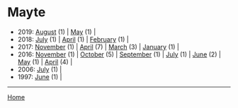 # Mayte

  * 2019: 
      [August](./mayte-2019-08.md) (1) | 
      [May](./mayte-2019-05.md) (1) | 
  * 2018: 
      [July](./mayte-2018-07.md) (1) | 
      [April](./mayte-2018-04.md) (1) | 
      [February](./mayte-2018-02.md) (1) | 
  * 2017: 
      [November](./mayte-2017-11.md) (1) | 
      [April](./mayte-2017-04.md) (7) | 
      [March](./mayte-2017-03.md) (3) | 
      [January](./mayte-2017-01.md) (1) | 
  * 2016: 
      [November](./mayte-2016-11.md) (1) | 
      [October](./mayte-2016-10.md) (5) | 
      [September](./mayte-2016-09.md) (1) | 
      [July](./mayte-2016-07.md) (1) | 
      [June](./mayte-2016-06.md) (2) | 
      [May](./mayte-2016-05.md) (1) | 
      [April](./mayte-2016-04.md) (4) | 
  * 2006: 
      [July](./mayte-2006-07.md) (1) | 
  * 1997: 
      [June](./mayte-1997-06.md) (1) | 

----

[Home](../)
